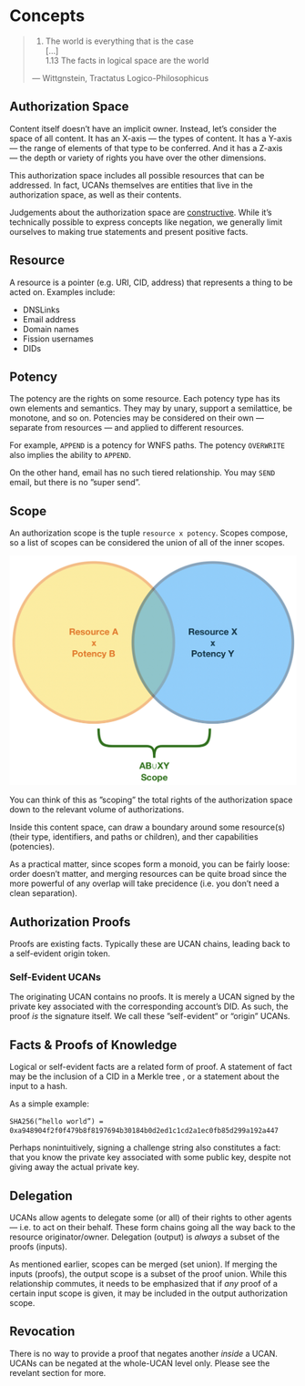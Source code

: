 # Concepts

> 1. The world is everything that is the case  
> \[...\]  
> 1.13 The facts in logical space are the world  
>   
> — Wittgnstein, Tractatus Logico-Philosophicus

## Authorization Space

Content itself doesn’t have an implicit owner. Instead, let’s consider the space of all content. It has an X-axis — the types of content. It has a Y-axis — the range of elements of that type to be conferred. And it has a Z-axis — the depth or variety of rights you have over the other dimensions.

This authorization space includes all possible resources that can be addressed. In fact, UCANs themselves are entities that live in the authorization space, as well as their contents.

Judgements about the authorization space are [constructive](https://en.wikipedia.org/wiki/Intuitionistic_logic). While it’s technically possible to express concepts like negation, we generally limit ourselves to making true statements and present positive facts.

## Resource

A resource is a pointer \(e.g. URI, CID, address\) that represents a thing to be acted on. Examples include:

* DNSLinks
* Email address
* Domain names
* Fission usernames
* DIDs

## Potency

The potency are the rights on some resource. Each potency type has its own elements and semantics. They may by unary, support a semilattice, be monotone, and so on. Potencies may be considered on their own — separate from resources — and applied to different resources.

For example, `APPEND` is a potency for WNFS paths. The potency `OVERWRITE` also implies the ability to `APPEND`.

On the other hand, email has no such tiered relationship. You may `SEND` email, but there is no ”super send”.

## Scope

An authorization scope is the tuple `resource x potency`. Scopes compose, so a list of scopes can be considered the union of all of the inner scopes.

![Union of two scopes](../../.gitbook/assets/img_0180.jpeg)

You can think of this as ”scoping” the total rights of the authorization space down to the relevant volume of authorizations.

Inside this content space, can draw a boundary around some resource\(s\) \(their type, identifiers, and paths or children\), and ther capabilities \(potencies\).

As a practical matter, since scopes form a monoid, you can be fairly loose: order doesn’t matter, and merging resources can be quite broad since the more powerful of any overlap will take precidence \(i.e. you don’t need a clean separation\).

## Authorization Proofs

Proofs are existing facts. Typically these are UCAN chains, leading back to a self-evident origin token.

### Self-Evident UCANs

The originating UCAN contains no proofs. It is merely a UCAN signed by the private key associated with the corresponding account’s DID. As such, the proof _is_ the signature itself. We call these ”self-evident” or “origin” UCANs.

## Facts & Proofs of Knowledge

Logical or self-evident facts are a related form of proof. A statement of fact may be the inclusion of a CID in a Merkle tree , or a statement about the input to a hash.

As a simple example:

```text
SHA256(”hello world”) = 0xa948904f2f0f479b8f8197694b30184b0d2ed1c1cd2a1ec0fb85d299a192a447
```

Perhaps nonintuitively, signing a challenge string also constitutes a fact: that you know the private key associated with some public key, despite not giving away the actual private key.

## Delegation

UCANs allow agents to delegate some \(or all\) of their rights to other agents — i.e. to act on their behalf. These form chains going all the way back to the resource originator/owner. Delegation \(output\) is _always_ a subset of the proofs \(inputs\).

As mentioned earlier, scopes can be merged \(set union\). If merging the inputs \(proofs\), the output scope is a subset of the proof union. While this relationship commutes, it needs to be emphasized that if _any_ proof of a certain input scope is given, it may be included in the output authorization scope.

## Revocation

There is no way to provide a proof that negates another _inside_ a UCAN. UCANs can be negated at the whole-UCAN level only. Please see the revelant section for more.

